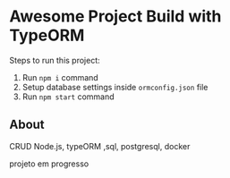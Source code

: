 # Awesome Project Build with TypeORM

Steps to run this project:

1. Run `npm i` command
2. Setup database settings inside `ormconfig.json` file
3. Run `npm start` command


## About
CRUD Node.js, typeORM ,sql, postgresql, docker

projeto em progresso